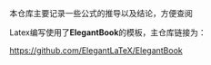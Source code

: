 本仓库主要记录一些公式的推导以及结论，方便查阅

Latex编写使用了**ElegantBook**的模板，主仓库链接为：

https://github.com/ElegantLaTeX/ElegantBook